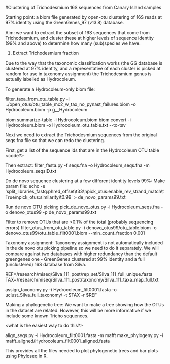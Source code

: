 #Clustering of Trichodesmium 16S sequences from Canary Island samples

Starting point: a biom file generated by open-otu clustering of 16S reads at 97% identity using the GreenGenes_97 (v13.8) database.

Aim: we want to extract the subset of 16S sequences that come from Trichodesmium, and cluster these at higher levels of sequence identity (99% and above) to determine how many (sub)species we have.

1) Extract Trichodesmium fraction

Due to the way that the taxonomic classification works (the GG database is clustered at 97% identity, and a representative of each cluster is picked at random for use in taxonomy assignment) the Trichodesmium genus is actually labelled as Hydrocoleum.

To generate a Hydrocoleum-only biom file:

filter_taxa_from_otu_table.py -i ../open_otus/otu_table_mc2_w_tax_no_pynast_failures.biom -o Hydrocoleum.biom -p g__Hydrocoleum

biom summarize-table -i Hydrocoleum.biom
biom convert -i Hydrocoleum.biom -o Hydrocoleum_otu_table.txt --to-tsv

Next we need to extract the Trichodesmium sequences from the original seqs.fna file so that we can redo the clustering.

First, get a list of the sequence ids that are in the Hydrocoleum OTU table
<code?>

Then extract:
filter_fasta.py -f seqs.fna -o Hydrocoleum_seqs.fna -m Hydrocoleum_seqsID.txt

Do de novo sequence clustering at a few different identity levels
99%:
Make param file:
echo -e 'split_libraries_fastq:phred_offset\t33\npick_otus:enable_rev_strand_match\tTrue\npick_otus:similarity\t0.99' > de_novo_params99.txt

Run de novo OTU picking
pick_de_novo_otus.py -i Hydrocoleum_seqs.fna -o denovo_otus99 -p de_novo_params99.txt

Filter to remove OTUs that are <0.1% of the total (probably sequencing errors)
filter_otus_from_otu_table.py -i denovo_otus99/otu_table.biom -o denovo_otus99/otu_table_filt0001.biom --min_count_fraction 0.001

Taxonomy assignment:
Taxonomy assignment is not automatically included in the de novo otu picking pipeline so we need to do it separately. We will compare against two databases with higher redundancy than the default greengenes one - GreenGenes clustered at 99% identity and a full (unclustered) 16S database from Silva.

<add download instructions for these>

REF=/research/miseq/Silva_111_post/rep_set/Silva_111_full_unique.fasta
TAX=/research/miseq/Silva_111_post/taxonomy/Silva_111_taxa_map_full.txt

assign_taxonomy.py -i Hydrocoleum_filt0001.fasta -o uclust_Silva_full_taxonomy/ -t $TAX -r $REF

Making a phylogenetic tree:
We want to make a tree showing how the OTUs in the dataset are related. However, this will be more informative if we include some known Tricho sequences.

<what is the easiest way to do this?>

align_seqs.py -i Hydrocoleum_filt0001.fasta -m mafft
make_phylogeny.py -i mafft_aligned/Hydrocoleum_filt0001_aligned.fasta

<then do the same for GreenGenes99>

This provides all the files needed to plot phylogenetic trees and bar plots using Phyloseq in R.

